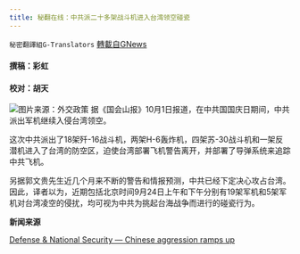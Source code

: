 ```yaml
---
title: 秘翻在线：中共派二十多架战斗机进入台湾领空碰瓷
---
```

`秘密翻譯組G-Translators` [轉載自GNews](https://gnews.org/zh-hans/1568206/)

#### 撰稿：彩虹 

#### 校对：胡天 
![](https://assets.gnews.org/wp-content/uploads/2021/10/image-25.png)图片来源：外交政策
据《国会山报》10月1日报道，在中共国国庆日期间，中共派出军机继续入侵台湾领空。

这次中共派出了18架歼-16战斗机，两架H-6轰炸机，四架苏-30战斗机和一架反潜机进入了台湾的防空区，迫使台湾部署飞机警告离开，并部署了导弹系统来追踪中共飞机。

另据郭文贵先生近几个月来不断的警告和情报预测，中共已经下定决心攻占台湾。因此，译者以为，近期包括北京时间9月24日上午和下午分别有19架军机和5架军机对台湾凌空的侵扰，均可视为中共为挑起台海战争而进行的碰瓷行为。

**新闻来源**

[Defense & National Security — Chinese aggression ramps up](https://thehill.com/policy/defense/overnights/574982-defense-national-security?rl=1)

